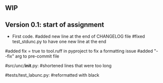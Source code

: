 ## WIP


## Version 0.1: start of assignment

* First code.
#added new line at the end of CHANGELOG file
#fixed test_stdunc.py to have one new line at the end

#added fix = true to tool.ruff in pyproject to fix a formatting issue
#added "--fix" arg to pre-commit file

#src/unc/__init__.py:
#shortened lines that were too long

#tests/test_labunc.py:
#reformatted with black
